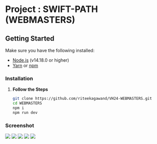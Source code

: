 # Project : SWIFT-PATH (WEBMASTERS)

## Getting Started

Make sure you have the following installed:

- [Node.js](https://nodejs.org/) (v14.18.0 or higher)
- [Yarn](https://yarnpkg.com/) or [npm](https://www.npmjs.com/)

### Installation

1. **Follow the Steps**

   ```sh
   git clone https://github.com/riteekagawand/VH24-WEBMASTERS.git
   cd WEBMASTERS
   npm i
   npm run dev

### Screenshot

<img src='./Frontend/src/assets/ss/Screenshot (277).png' />

<img src='./Frontend/src/assets/ss/Screenshot (278).png' />

<img src='./Frontend/src/assets/ss/Screenshot (279).png' />

<img src='./Frontend/src/assets/ss/Screenshot (280).png' />

<img src='./Frontend/src/assets/ss/Screenshot (281).png' />
